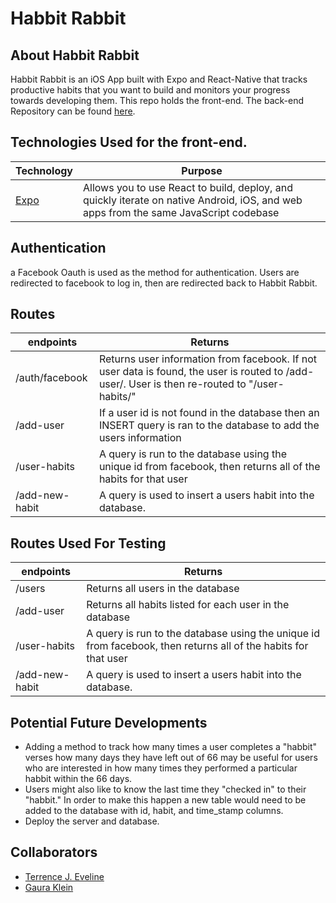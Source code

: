 # Habbit Rabbit


## About Habbit Rabbit
Habbit Rabbit is an iOS App built with Expo and React-Native that tracks productive habits that you want to build and monitors your progress towards developing them. This repo holds the front-end. The back-end Repository can be found [here](https://github.com/tjeve/habbitRabbit-backend2).



## Technologies Used for the front-end.
| Technology                          | Purpose                                                                                                                       |
|---------------------------------------------------------------|-----------------------------------------------------------------------------------------------------|
| [Expo](https://expo.io/)      | Allows you to use React to build, deploy, and quickly iterate on native Android, iOS, and web apps from the same JavaScript codebase |



## Authentication
a Facebook Oauth is used as the method for authentication. Users are redirected to facebook to log in, then are redirected back to Habbit Rabbit.

## Routes

| endpoints                        | Returns                                                                                                                     |
|---------------------------------------------------------------|-----------------------------------------------------------------------------------------------------|
| /auth/facebook     | Returns user information from facebook. If not user data is found, the user is routed to /add-user/. User is then re-routed to "/user-habits/" |
| /add-user          | If a user id is not found in the database then an INSERT query is ran to the database to add the users information                          |
| /user-habits       | A query is run to the database using the unique id from facebook, then returns all of the habits for that user                              |
| /add-new-habit     | A query is used to insert a users habit into the database.                                                                                  |

## Routes Used For Testing
| endpoints                        | Returns                                                                                                                     |
|---------------------------------------------------------------|-----------------------------------------------------------------------------------------------------|
| /users             | Returns all users in the database|
| /add-user          | Returns all habits listed for each user in the database                                                                                       |
| /user-habits       | A query is run to the database using the unique id from facebook, then returns all of the habits for that user                              |
| /add-new-habit     | A query is used to insert a users habit into the database.                                                                                  |

## Potential Future Developments
* Adding a method to track how many times a user completes a "habbit" verses how many days they have left out of 66 may be useful for users
who are interested in how many times they performed a particular habbit within the 66 days.
* Users might also like to know the last time they "checked in" to their "habbit." In order to make this happen a new table would need to be added to the database with id, habit, and time_stamp columns.
* Deploy the server and database.

## Collaborators
* [Terrence J. Eveline](https://github.com/tjeve)
* [Gaura Klein](https://github.com/Gauraklein)
